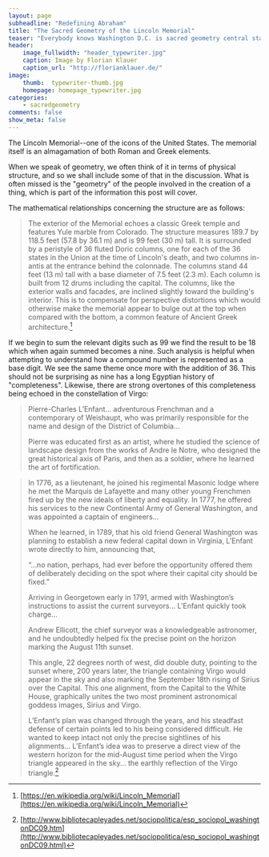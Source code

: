 ```yaml
---
layout: page
subheadline: "Redefining Abraham"
title: "The Sacred Geometry of the Lincoln Memorial"
teaser: "Everybody knows Washington D.C. is sacred geometry central station. What they don't know though..."
header:
    image_fullwidth: "header_typewriter.jpg"
    caption: Image by Florian Klauer
    caption_url: "http://florianklauer.de/"
image:
    thumb:  typewriter-thumb.jpg
    homepage: homepage_typewriter.jpg
categories:
    - sacredgeometry
comments: false
show_meta: false
---
```


The Lincoln Memorial--one of the icons of the United States. The memorial itself is an almagamation of both Roman and Greek elements.  

When we speak of geometry, we often think of it in terms of physical structure, and so we shall include some of that in the discussion. What is often missed is the "geometry" of the people involved in the creation of a thing, which is part of the information this post will cover.

The mathematical relationships concerning the structure are as follows:

>The exterior of the Memorial echoes a classic Greek temple and features Yule marble from Colorado. The structure measures 189.7 by 118.5 feet (57.8 by 36.1 m) and is 99 feet (30 m) tall. It is surrounded by a peristyle of 36 fluted Doric columns, one for each of the 36 states in the Union at the time of Lincoln's death, and two columns in-antis at the entrance behind the colonnade. The columns stand 44 feet (13 m) tall with a base diameter of 7.5 feet (2.3 m). Each column is built from 12 drums including the capital. The columns, like the exterior walls and facades, are inclined slightly toward the building's interior. This is to compensate for perspective distortions which would otherwise make the memorial appear to bulge out at the top when compared with the bottom, a common feature of Ancient Greek architecture.[^1]

If we begin to sum the relevant digits such as 99 we find the result to be 18 which when again summed becomes a nine. Such analysis is helpful when attempting to understand how a compound number is represented as a base digit. We see the same theme once more with the addition of 36. This should not be surprising as nine has a long Egyptian history of "completeness". Likewise, there are strong overtones of this completeness being echoed in the constellation of Virgo:

> Pierre-Charles L’Enfant... adventurous Frenchman and a contemporary of Weishaupt, who was primarily responsible for the name and design of the District of Columbia...
>
>Pierre was educated first as an artist, where he studied the science of landscape design from the works of Andre le Notre, who designed the great historical axis of Paris, and then as a soldier, where he learned the art of fortification.

 >In 1776, as a lieutenant, he joined his regimental Masonic lodge where he met the Marquis de Lafayette and many other young Frenchmen fired up by the new ideals of liberty and equality. In 1777, he offered his services to the new Continental Army of General Washington, and was appointed a captain of engineers...
>
 >When he learned, in 1789, that his old friend General Washington was planning to establish a new federal capital down in Virginia, L’Enfant wrote directly to him, announcing that,
>
>“…no nation, perhaps, had ever before the opportunity offered them of deliberately deciding on the spot where their capital city should be fixed.”
>
>Arriving in Georgetown early in 1791, armed with Washington’s instructions to assist the current surveyors... L’Enfant quickly took charge...
>
 >Andrew Ellicott, the chief surveyor was a knowledgeable astronomer, and he undoubtedly helped fix the precise point on the horizon marking the August 11th sunset.
>
>This angle, 22 degrees north of west, did double duty, pointing to the sunset where, 200 years later, the triangle containing Virgo would appear in the sky and also marking the September 18th rising of Sirius over the Capital. This one alignment, from the Capital to the White House, graphically unites the two most prominent astronomical goddess images, Sirius and Virgo.
>
>L’Enfant’s plan was changed through the years, and his steadfast defense of certain points led to his being considered difficult. He wanted to keep intact not only the precise sightlines of his alignments... L’Enfant’s idea was to preserve a direct view of the western horizon for the mid-August time period when the Virgo triangle appeared in the sky... the earthly reflection of the Virgo triangle.[^2]


[^1]: [https://en.wikipedia.org/wiki/Lincoln_Memorial](https://en.wikipedia.org/wiki/Lincoln_Memorial)
[^2]: [http://www.bibliotecapleyades.net/sociopolitica/esp_sociopol_washingtonDC09.htm](http://www.bibliotecapleyades.net/sociopolitica/esp_sociopol_washingtonDC09.html)
